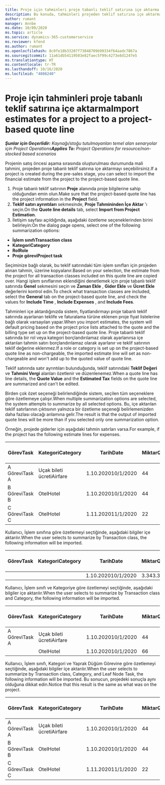 ```yaml
---
title: Proje için tahminleri proje tabanlı teklif satırına içe aktarma
description: Bu konuda, tahminleri projeden teklif satırına içe aktarma hakkında bilgiler sağlanmaktadır.
author: rumant
manager: Annbe
ms.date: 10/09/2020
ms.topic: article
ms.service: dynamics-365-customerservice
ms.reviewer: kfend
ms.author: rumant
ms.openlocfilehash: 8c0fe18b33207f73848709b99334f64aadc7867a
ms.sourcegitcommit: 11a61db54119503e82faec5f99c4273e8d1247e5
ms.translationtype: HT
ms.contentlocale: tr-TR
ms.lasthandoff: 10/16/2020
ms.locfileid: "4086240"
---
```

# <a name="import-estimates-for-a-project-to-a-project-based-quote-line"></a><span data-ttu-id="f6891-103">Proje için tahminleri proje tabanlı teklif satırına içe aktarma</span><span class="sxs-lookup"><span data-stu-id="f6891-103">Import estimates for a project to a project-based quote line</span></span>

<span data-ttu-id="f6891-104">_**Şunlar için Geçerlidir:** Kaynağı/stoğu tutulmayanları temel alan senaryolar için Project Operations_</span><span class="sxs-lookup"><span data-stu-id="f6891-104">_**Applies To:** Project Operations for resource/non-stocked based scenarios_</span></span>


<span data-ttu-id="f6891-105">Projenin satış öncesi aşama sırasında oluşturulması durumunda mali tahmini, projeden proje tabanlı teklif satırına içe aktarmayı seçebilirsiniz.</span><span class="sxs-lookup"><span data-stu-id="f6891-105">If a project is created during the pre-sales stage, you can select to import the financial estimate from the project to the project-based quote line.</span></span>

1. <span data-ttu-id="f6891-106">Proje tabanlı teklif satırının **Proje** alanında proje bilgilerine sahip olduğundan emin olun.</span><span class="sxs-lookup"><span data-stu-id="f6891-106">Make sure that the project-based quote line has the project information in the **Project** field.</span></span>
2. <span data-ttu-id="f6891-107">**Teklif satırı ayrıntıları** sekmesinde, **Proje Tahmininden İçe Aktar** 'ı seçin.</span><span class="sxs-lookup"><span data-stu-id="f6891-107">On the **Quote line details** tab, select **Import from Project Estimation**.</span></span>
3. <span data-ttu-id="f6891-108">İletişim sayfası açıldığında, aşağıdaki özetleme seçeneklerinden birini belirleyin:</span><span class="sxs-lookup"><span data-stu-id="f6891-108">On the dialog page opens, select one of the following summarization options:</span></span>

  - <span data-ttu-id="f6891-109">**İşlem sınıfı**</span><span class="sxs-lookup"><span data-stu-id="f6891-109">**Transaction class**</span></span>
  - <span data-ttu-id="f6891-110">**Kategori**</span><span class="sxs-lookup"><span data-stu-id="f6891-110">**Category**</span></span>
  - <span data-ttu-id="f6891-111">**Rol**</span><span class="sxs-lookup"><span data-stu-id="f6891-111">**Role**</span></span> 
  - <span data-ttu-id="f6891-112">**Proje görevi**</span><span class="sxs-lookup"><span data-stu-id="f6891-112">**Project task**</span></span>

<span data-ttu-id="f6891-113">Seçiminize bağlı olarak, bu teklif satırındaki tüm işlem sınıfları için projeden alınan tahmin, üzerine kopyalanır.</span><span class="sxs-lookup"><span data-stu-id="f6891-113">Based on your selection, the estimate from the project for all transaction classes included on this quote line are copied over.</span></span> <span data-ttu-id="f6891-114">Hangi işlem sınıflarının eklendiğini denetlemek için proje tabanlı teklif satırında **Genel** sekmesini seçin ve **Zaman Ekle** , **Gider Ekle** ve **Ücret Ekle** değerlerini kontrol edin.</span><span class="sxs-lookup"><span data-stu-id="f6891-114">To check what transaction classes are included, select the **General** tab on the project-based quote line, and check the values for **Include Time** , **Include Expenses** , and **Include Fees**.</span></span>

<span data-ttu-id="f6891-115">Tahminleri içe aktardığınızda sistem, fiyatlandırmayı proje tabanlı teklif satırında ayarlanan teklife ve faturalama türüne eklenen proje fiyat listelerine bağlı olarak varsayılan yapar.</span><span class="sxs-lookup"><span data-stu-id="f6891-115">When you import estimates, the system will default pricing based on the project price lists attached to the quote and the billing type set up on the project-based quote line.</span></span> <span data-ttu-id="f6891-116">Proje tabanlı teklif satırında bir rol veya kategori borçlandırılamaz olarak ayarlanırsa içe aktarılan tahmin satırı borçlandırılamaz olarak ayarlanır ve teklif satırının teklif değerine eklenmez.</span><span class="sxs-lookup"><span data-stu-id="f6891-116">If a role or category is set up on the project-based quote line as non-chargeable, the imported estimate line will set as non-chargeable and won't add up to the quoted value of quote line.</span></span>

<span data-ttu-id="f6891-117">Teklif satırında satır ayrıntıları bulunduğunda, teklif satırındaki **Teklif Değeri** ve **Tahmini Vergi** alanları özetlenir ve düzenlenemez.</span><span class="sxs-lookup"><span data-stu-id="f6891-117">When a quote line has line details, the **Quote Value** and the **Estimated Tax** fields on the quote line are summarized and can't be edited.</span></span>

<span data-ttu-id="f6891-118">Birden çok özet seçeneği belirlendiğinde sistem, seçilen tüm seçeneklere göre özetlemeye çalışır.</span><span class="sxs-lookup"><span data-stu-id="f6891-118">When multiple summarization options are selected, the system attempts to summarize by all selected options.</span></span> <span data-ttu-id="f6891-119">Bu, içe aktarılan teklif satırlarının çıktısının yalnızca bir özetleme seçeneği belirlemenizden daha fazlası olacağı anlamına gelir.</span><span class="sxs-lookup"><span data-stu-id="f6891-119">The result is that the output of imported quote lines will be more than if you selected only one summarization option.</span></span>

<span data-ttu-id="f6891-120">Örneğin, projede giderler için aşağıdaki tahmin satırları varsa.</span><span class="sxs-lookup"><span data-stu-id="f6891-120">For example, if the project has the following estimate lines for expenses.</span></span>

| <span data-ttu-id="f6891-121">Görev</span><span class="sxs-lookup"><span data-stu-id="f6891-121">Task</span></span> | <span data-ttu-id="f6891-122">Kategori</span><span class="sxs-lookup"><span data-stu-id="f6891-122">Category</span></span> | <span data-ttu-id="f6891-123">Tarih</span><span class="sxs-lookup"><span data-stu-id="f6891-123">Date</span></span> | <span data-ttu-id="f6891-124">Miktar</span><span class="sxs-lookup"><span data-stu-id="f6891-124">Quantity</span></span> | <span data-ttu-id="f6891-125">Birim fiyatı</span><span class="sxs-lookup"><span data-stu-id="f6891-125">Unit price</span></span> | <span data-ttu-id="f6891-126">Miktar</span><span class="sxs-lookup"><span data-stu-id="f6891-126">Amount</span></span> |
| --- | --- | --- | --- | --- | --- |
| <span data-ttu-id="f6891-127">A Görevi</span><span class="sxs-lookup"><span data-stu-id="f6891-127">Task A</span></span> | <span data-ttu-id="f6891-128">Uçak bileti ücreti</span><span class="sxs-lookup"><span data-stu-id="f6891-128">Airfare</span></span> | <span data-ttu-id="f6891-129">1.10.2020</span><span class="sxs-lookup"><span data-stu-id="f6891-129">10/1/2020</span></span> | <span data-ttu-id="f6891-130">4</span><span class="sxs-lookup"><span data-stu-id="f6891-130">4</span></span> | <span data-ttu-id="f6891-131">400</span><span class="sxs-lookup"><span data-stu-id="f6891-131">400</span></span> | <span data-ttu-id="f6891-132">1600</span><span class="sxs-lookup"><span data-stu-id="f6891-132">1600</span></span> |
| <span data-ttu-id="f6891-133">B Görevi</span><span class="sxs-lookup"><span data-stu-id="f6891-133">Task B</span></span> | <span data-ttu-id="f6891-134">Otel</span><span class="sxs-lookup"><span data-stu-id="f6891-134">Hotel</span></span> | <span data-ttu-id="f6891-135">1.10.2020</span><span class="sxs-lookup"><span data-stu-id="f6891-135">10/1/2020</span></span> | <span data-ttu-id="f6891-136">4</span><span class="sxs-lookup"><span data-stu-id="f6891-136">4</span></span> | <span data-ttu-id="f6891-137">200</span><span class="sxs-lookup"><span data-stu-id="f6891-137">200</span></span> | <span data-ttu-id="f6891-138">800</span><span class="sxs-lookup"><span data-stu-id="f6891-138">800</span></span> |
| <span data-ttu-id="f6891-139">C Görevi</span><span class="sxs-lookup"><span data-stu-id="f6891-139">Task C</span></span> | <span data-ttu-id="f6891-140">Otel</span><span class="sxs-lookup"><span data-stu-id="f6891-140">Hotel</span></span> | <span data-ttu-id="f6891-141">1.11.2020</span><span class="sxs-lookup"><span data-stu-id="f6891-141">11/1/2020</span></span> | <span data-ttu-id="f6891-142">2</span><span class="sxs-lookup"><span data-stu-id="f6891-142">2</span></span> | <span data-ttu-id="f6891-143">200</span><span class="sxs-lookup"><span data-stu-id="f6891-143">200</span></span> | <span data-ttu-id="f6891-144">400</span><span class="sxs-lookup"><span data-stu-id="f6891-144">400</span></span> |

<span data-ttu-id="f6891-145">Kullanıcı, İşlem sınıfına göre özetlemeyi seçtiğinde, aşağıdaki bilgiler içe aktarılır.</span><span class="sxs-lookup"><span data-stu-id="f6891-145">When the user selects to summarize by Transaction class, the following information will be imported.</span></span>

| <span data-ttu-id="f6891-146">Görev</span><span class="sxs-lookup"><span data-stu-id="f6891-146">Task</span></span> | <span data-ttu-id="f6891-147">Kategori</span><span class="sxs-lookup"><span data-stu-id="f6891-147">Category</span></span> | <span data-ttu-id="f6891-148">Tarih</span><span class="sxs-lookup"><span data-stu-id="f6891-148">Date</span></span> | <span data-ttu-id="f6891-149">Miktar</span><span class="sxs-lookup"><span data-stu-id="f6891-149">Quantity</span></span> | <span data-ttu-id="f6891-150">Birim fiyatı</span><span class="sxs-lookup"><span data-stu-id="f6891-150">Unit price</span></span> | <span data-ttu-id="f6891-151">Miktar</span><span class="sxs-lookup"><span data-stu-id="f6891-151">Amount</span></span> |
| --- | --- | --- | --- | --- | --- |
| | | <span data-ttu-id="f6891-152">1.10.2020</span><span class="sxs-lookup"><span data-stu-id="f6891-152">10/1/2020</span></span> | <span data-ttu-id="f6891-153">3.34</span><span class="sxs-lookup"><span data-stu-id="f6891-153">3.34</span></span> | <span data-ttu-id="f6891-154">840</span><span class="sxs-lookup"><span data-stu-id="f6891-154">840</span></span> | <span data-ttu-id="f6891-155">2800</span><span class="sxs-lookup"><span data-stu-id="f6891-155">2800</span></span> |

<span data-ttu-id="f6891-156">Kullanıcı, İşlem sınıfı ve Kategoriye göre özetlemeyi seçtiğinde, aşağıdaki bilgiler içe aktarılır.</span><span class="sxs-lookup"><span data-stu-id="f6891-156">When the user selects to summarize by Transaction class and Category, the following information will be imported.</span></span>

| <span data-ttu-id="f6891-157">Görev</span><span class="sxs-lookup"><span data-stu-id="f6891-157">Task</span></span> | <span data-ttu-id="f6891-158">Kategori</span><span class="sxs-lookup"><span data-stu-id="f6891-158">Category</span></span> | <span data-ttu-id="f6891-159">Tarih</span><span class="sxs-lookup"><span data-stu-id="f6891-159">Date</span></span> | <span data-ttu-id="f6891-160">Miktar</span><span class="sxs-lookup"><span data-stu-id="f6891-160">Quantity</span></span> | <span data-ttu-id="f6891-161">Birim fiyatı</span><span class="sxs-lookup"><span data-stu-id="f6891-161">Unit price</span></span> | <span data-ttu-id="f6891-162">Miktar</span><span class="sxs-lookup"><span data-stu-id="f6891-162">Amount</span></span> |
| --- | --- | --- | --- | --- | --- |
| <span data-ttu-id="f6891-163">A Görevi</span><span class="sxs-lookup"><span data-stu-id="f6891-163">Task A</span></span> | <span data-ttu-id="f6891-164">Uçak bileti ücreti</span><span class="sxs-lookup"><span data-stu-id="f6891-164">Airfare</span></span> | <span data-ttu-id="f6891-165">1.10.2020</span><span class="sxs-lookup"><span data-stu-id="f6891-165">10/1/2020</span></span> | <span data-ttu-id="f6891-166">4</span><span class="sxs-lookup"><span data-stu-id="f6891-166">4</span></span> | <span data-ttu-id="f6891-167">400</span><span class="sxs-lookup"><span data-stu-id="f6891-167">400</span></span> | <span data-ttu-id="f6891-168">1600</span><span class="sxs-lookup"><span data-stu-id="f6891-168">1600</span></span> |
| | <span data-ttu-id="f6891-169">Otel</span><span class="sxs-lookup"><span data-stu-id="f6891-169">Hotel</span></span> | <span data-ttu-id="f6891-170">1.10.2020</span><span class="sxs-lookup"><span data-stu-id="f6891-170">10/1/2020</span></span> | <span data-ttu-id="f6891-171">6</span><span class="sxs-lookup"><span data-stu-id="f6891-171">6</span></span> | <span data-ttu-id="f6891-172">200</span><span class="sxs-lookup"><span data-stu-id="f6891-172">200</span></span> | <span data-ttu-id="f6891-173">1200</span><span class="sxs-lookup"><span data-stu-id="f6891-173">1200</span></span> |

<span data-ttu-id="f6891-174">Kullanıcı, İşlem sınıfı, Kategori ve Yaprak Düğüm Görevine göre özetlemeyi seçtiğinde, aşağıdaki bilgiler içe aktarılır.</span><span class="sxs-lookup"><span data-stu-id="f6891-174">When the user selects to summarize by Transaction class, Category, and Leaf Node Task, the following information will be imported.</span></span> <span data-ttu-id="f6891-175">Bu sonucun, projedeki sonuçla aynı olduğuna dikkat edin.</span><span class="sxs-lookup"><span data-stu-id="f6891-175">Notice that this result is the same as what was on the project.</span></span>

| <span data-ttu-id="f6891-176">Görev</span><span class="sxs-lookup"><span data-stu-id="f6891-176">Task</span></span> | <span data-ttu-id="f6891-177">Kategori</span><span class="sxs-lookup"><span data-stu-id="f6891-177">Category</span></span> | <span data-ttu-id="f6891-178">Tarih</span><span class="sxs-lookup"><span data-stu-id="f6891-178">Date</span></span> | <span data-ttu-id="f6891-179">Miktar</span><span class="sxs-lookup"><span data-stu-id="f6891-179">Quantity</span></span> | <span data-ttu-id="f6891-180">Birim fiyatı</span><span class="sxs-lookup"><span data-stu-id="f6891-180">Unit price</span></span> | <span data-ttu-id="f6891-181">Miktar</span><span class="sxs-lookup"><span data-stu-id="f6891-181">Amount</span></span> |
| --- | --- | --- | --- | --- | --- |
| <span data-ttu-id="f6891-182">A Görevi</span><span class="sxs-lookup"><span data-stu-id="f6891-182">Task A</span></span> | <span data-ttu-id="f6891-183">Uçak bileti ücreti</span><span class="sxs-lookup"><span data-stu-id="f6891-183">Airfare</span></span> | <span data-ttu-id="f6891-184">1.10.2020</span><span class="sxs-lookup"><span data-stu-id="f6891-184">10/1/2020</span></span> | <span data-ttu-id="f6891-185">4</span><span class="sxs-lookup"><span data-stu-id="f6891-185">4</span></span> | <span data-ttu-id="f6891-186">400</span><span class="sxs-lookup"><span data-stu-id="f6891-186">400</span></span> | <span data-ttu-id="f6891-187">1600</span><span class="sxs-lookup"><span data-stu-id="f6891-187">1600</span></span> |
| <span data-ttu-id="f6891-188">B Görevi</span><span class="sxs-lookup"><span data-stu-id="f6891-188">Task B</span></span> | <span data-ttu-id="f6891-189">Otel</span><span class="sxs-lookup"><span data-stu-id="f6891-189">Hotel</span></span> | <span data-ttu-id="f6891-190">1.10.2020</span><span class="sxs-lookup"><span data-stu-id="f6891-190">10/1/2020</span></span> | <span data-ttu-id="f6891-191">4</span><span class="sxs-lookup"><span data-stu-id="f6891-191">4</span></span> | <span data-ttu-id="f6891-192">200</span><span class="sxs-lookup"><span data-stu-id="f6891-192">200</span></span> | <span data-ttu-id="f6891-193">800</span><span class="sxs-lookup"><span data-stu-id="f6891-193">800</span></span> |
| <span data-ttu-id="f6891-194">C Görevi</span><span class="sxs-lookup"><span data-stu-id="f6891-194">Task C</span></span> | <span data-ttu-id="f6891-195">Otel</span><span class="sxs-lookup"><span data-stu-id="f6891-195">Hotel</span></span> | <span data-ttu-id="f6891-196">1.11.2020</span><span class="sxs-lookup"><span data-stu-id="f6891-196">11/1/2020</span></span> | <span data-ttu-id="f6891-197">2</span><span class="sxs-lookup"><span data-stu-id="f6891-197">2</span></span> | <span data-ttu-id="f6891-198">200</span><span class="sxs-lookup"><span data-stu-id="f6891-198">200</span></span> | <span data-ttu-id="f6891-199">400</span><span class="sxs-lookup"><span data-stu-id="f6891-199">400</span></span> |
